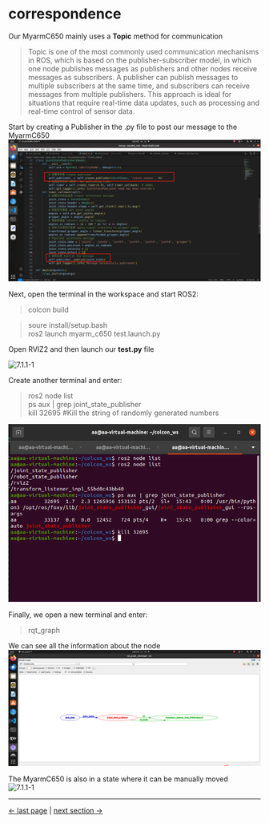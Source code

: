 # correspondence
  Our MyarmC650 mainly uses a **Topic** method for communication    
   
   > Topic is one of the most commonly used communication mechanisms in ROS, which is based on the publisher-subscriber model, in which one node publishes messages as publishers and other nodes receive messages as subscribers. A publisher can publish messages to multiple subscribers at the same time, and subscribers can receive messages from multiple publishers. This approach is ideal for situations that require real-time data updates, such as processing and real-time control of sensor data.    

Start by creating a Publisher in the .py file to post our message to the MyarmC650     
<img src="../../../resources/4-FunctionsAndApplications/6-SDKDevelopment/5.3 -DevelopmentAndUseBasedOnROS2/1_download/ros2publisher.jpg" alt="7.1.1-1" style="zoom:100%;" />   

Next, open the terminal in the workspace and start ROS2:    
> colcon build 
  
> soure install/setup.bash  
> ros2 launch myarm_c650 test.launch.py

Open RVIZ2 and then launch our **test.py** file    

<img src="../../../resources/4-FunctionsAndApplications/6-SDKDevelopment/5.2 -DevelopmentAndUseBasedOnROS1/1_download/runpython2.jpg" alt="7.1.1-1" style="zoom:100%;" />   

Create another terminal and enter:  
> ros2 node list  
> ps aux | grep joint_state_publisher  
> kill 32695  #Kill the string of randomly generated numbers    

<img src="../../../resources/4-FunctionsAndApplications/6-SDKDevelopment/5.3 -DevelopmentAndUseBasedOnROS2/1_download/ros2kill1.jpg" alt="7.1.1-1" style="zoom:100%;" />   

Finally, we open a new terminal and enter:  
> rqt_graph 

We can see all the information about the node    
<img src="../../../resources/4-FunctionsAndApplications/6-SDKDevelopment/5.3 -DevelopmentAndUseBasedOnROS2/1_download/ros2rqt_graph.jpg" alt="7.1.1-1" style="zoom:100%;" />   

The MyarmC650 is also in a state where it can be manually moved    
<img src="../../../resources/4-FunctionsAndApplications/6-SDKDevelopment/5.2 -DevelopmentAndUseBasedOnROS1/1_download/launch6.jpg" alt="7.1.1-1" style="zoom:100%;" /> 

---

[← last page](3_ROScode.md) | [next section →](../6.4-DevelopmentBasedOnCommunicationProtocolPackage/6.4.1-CommunicationDoc.md)